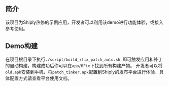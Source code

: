 ## 简介
该项目为Shiply热修的示例应用，开发者可以利用该demo进行功能体验，或接入参考使用。

## Demo构建
在项目根目录下执行`./script/build_rfix_patch_auto.sh `即可触发应用和补丁的自动构建，构建成功后你可以在`app/RFix`下找到所有构建产物。
开发者可以将`old.apk`安装到手机，将`patch_tinker.apk`配置到Shiply的发布平台进行体验，具体配置方式请查看平台使用文档。

